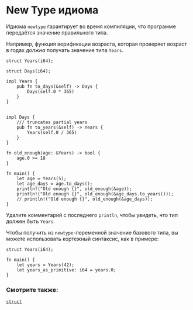 # New Type идиома

Идиома `newtype` гарантирует во время компиляции, что программе передаётся значение правильного типа.

Например, функция верификации возраста, которая проверяет возраст в годах *должна* получать значение типа `Years`.

```rust,
struct Years(i64);

struct Days(i64);

impl Years {
    pub fn to_days(&self) -> Days {
        Days(self.0 * 365)
    }
}


impl Days {
    /// truncates partial years
    pub fn to_years(&self) -> Years {
        Years(self.0 / 365)
    }
}

fn old_enough(age: &Years) -> bool {
    age.0 >= 18
}

fn main() {
    let age = Years(5);
    let age_days = age.to_days();
    println!("Old enough {}", old_enough(&age));
    println!("Old enough {}", old_enough(&age_days.to_years()));
    // println!("Old enough {}", old_enough(&age_days));
}
```

Удалите комментарий с последнего `println`, чтобы увидеть, что тип должен быть `Years`.

Чтобы получить из `newtype`-переменной значение базового типа, вы можете использовать кортежный синтаксис, как в примере:

```rust,
struct Years(i64);

fn main() {
    let years = Years(42);
    let years_as_primitive: i64 = years.0;
}
```

### Смотрите также:

[`struct`](../custom_types/structs.md)
